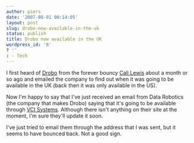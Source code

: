 ```yaml
---
author: piers
date: '2007-08-01 00:14:05'
layout: post
slug: drobo-now-available-in-the-uk
status: publish
title: Drobo now available in the UK
wordpress_id: '8'
? ''
: - Tech
---
```


I first heard of [Drobo](http://ww.drobo.com) from the forever bouncy [Cali
Lewis](http://www.geekbrief.tv) about a month or so ago and emailed the
company to find out when it was going to be available in the UK (back then it
was only available in the US).

Now I'm happy to say that I've just received an email from Data Robotics (the
company that makes Drobo) saying that it's going to be available through [VCI
Systems](http://www.vcisystems.co.uk). Although there isn't anything on their
site at the moment, I'm sure they'll update it soon.

I've just tried to email them through the address that I was sent, but it
seems to have bounced back. Not a good sign.

